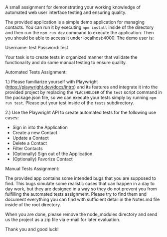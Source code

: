 A small assignment for demonstrating your working knowledge of automated web user interface testing and ensuring quality.

The provided application is a simple demo application for managing contacts. You can run it by executing `npm install` inside of the directory and then run the `npm run dev` command to execute the application. Then you should be able to access it under localhost:4000. The demo user is:

Username: test
Password: test

Your task is to create tests in organized manner that validate the functionality and do some manual testing to ensure quality.

Automated Tests Assignment:

1.) Please familiarize yourself with Playwright (https://playwright.dev/docs/intro) and its features and integrate it into the provided project by replacing the `PLACEHOLDER` of the `test` script command in the package.json file, so we can execute your tests simply by running `npm run test`. Please put your test inside of the `tests` subdirectory.

2.) Use the Playwright API to create automated tests for the following use cases:

- Sign in into the Application
- Create a new Contact
- Update a Contact
- Delete a Contact
- Filter Contacts
- (Optionally) Sign out of the Application
- (Optionally) Favorize Contact

Manual Tests Assignment:

The provided app contains some intended bugs that you are supposed to find. This bugs simulate some realistic cases that can happen in a day to day work, but they are designed in a way so they do not prevent you from fulfilling the automated tests assignment. Please try to find them and document everything you can find with sufficient detail in the Notes.md file inside of the root directory.

When you are done, please remove the node_modules directory and send us the project as a zip file via e-mail for later evaluation.

Thank you and good luck!
